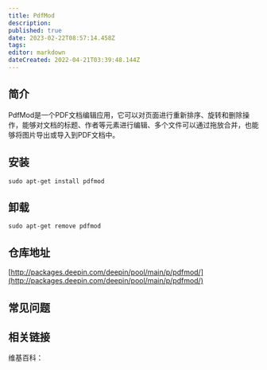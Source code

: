 ```yaml
---
title: PdfMod
description: 
published: true
date: 2023-02-22T08:57:14.458Z
tags: 
editor: markdown
dateCreated: 2022-04-21T03:39:48.144Z
---
```


## 简介

PdfMod是一个PDF文档编辑应用，它可以对页面进行重新排序、旋转和删除操作，能够对文档的标题、作者等元素进行编辑、多个文件可以通过拖放合并，也能够将图片导出或导入到PDF文档中。

## 安装

`sudo apt-get install pdfmod`

## 卸载

`sudo apt-get remove pdfmod`

## 仓库地址

[http://packages.deepin.com/deepin/pool/main/p/pdfmod/](http://packages.deepin.com/deepin/pool/main/p/pdfmod/)

## 常见问题

## 相关链接

维基百科：
